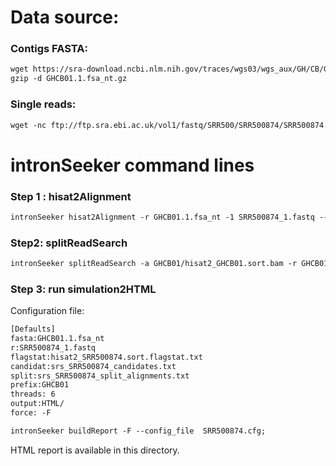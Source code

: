 Data source:
============

### Contigs FASTA: 

```diff
wget https://sra-download.ncbi.nlm.nih.gov/traces/wgs03/wgs_aux/GH/CB/GHCB01/GHCB01.1.fsa_nt.gz
gzip -d GHCB01.1.fsa_nt.gz
```

### Single reads:

```diff
wget -nc ftp://ftp.sra.ebi.ac.uk/vol1/fastq/SRR500/SRR500874/SRR500874.fastq.gz

```

intronSeeker command lines
============================

### Step 1 : hisat2Alignment

```diff
intronSeeker hisat2Alignment -r GHCB01.1.fsa_nt -1 SRR500874_1.fastq --prefix GHCB01 -o GHCB01 -t 12
```

### Step2: splitReadSearch

```diff
intronSeeker splitReadSearch -a GHCB01/hisat2_GHCB01.sort.bam -r GHCB01.1.fsa_nt --prefix GHCB01 --output splitReadSearch_GHCB01
```

### Step 3: run simulation2HTML

Configuration file:

```diff
[Defaults]
fasta:GHCB01.1.fsa_nt
r:SRR500874_1.fastq
flagstat:hisat2_SRR500874.sort.flagstat.txt
candidat:srs_SRR500874_candidates.txt
split:srs_SRR500874_split_alignments.txt
prefix:GHCB01
threads: 6                
output:HTML/
force: -F
```


```diff
intronSeeker buildReport -F --config_file  SRR500874.cfg;

```

HTML report is available in this directory.
